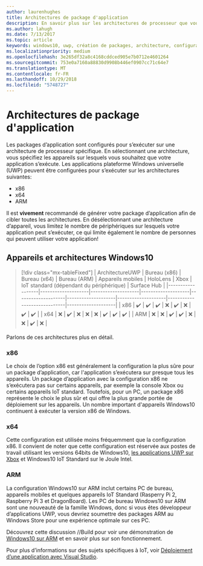 ```yaml
---
author: laurenhughes
title: Architectures de package d'application
description: En savoir plus sur les architectures de processeur que vous devez utiliser lorsque vous générez votre package d’application UWP.
ms.author: lahugh
ms.date: 7/13/2017
ms.topic: article
keywords: windows10, uwp, création de packages, architecture, configuration de package
ms.localizationpriority: medium
ms.openlocfilehash: 3e265df32a8c4168cddced905e7b0712e4601264
ms.sourcegitcommit: 753e0a7160a88830d9908b446ef0907cc71c64e7
ms.translationtype: MT
ms.contentlocale: fr-FR
ms.lasthandoff: 10/29/2018
ms.locfileid: "5748727"
---
```

# <a name="app-package-architectures"></a>Architectures de package d'application

Les packages d’application sont configurés pour s’exécuter sur une architecture de processeur spécifique. En sélectionnant une architecture, vous spécifiez les appareils sur lesquels vous souhaitez que votre application s’exécute. Les applications plateforme Windows universelle (UWP) peuvent être configurées pour s’exécuter sur les architectures suivantes:
- x86
- x64
- ARM

Il est **vivement** recommandé de générer votre package d’application afin de cibler toutes les architectures. En désélectionnant une architecture d’appareil, vous limitez le nombre de périphériques sur lesquels votre application peut s’exécuter, ce qui limite également le nombre de personnes qui peuvent utiliser votre application!

## <a name="windows-10-devices-and-architectures"></a>Appareils et architectures Windows10

> [!div class="mx-tableFixed"]
| ArchitectureUWP | Bureau (x86)      | Bureau (x64)      | Bureau (ARM)      | Appareils mobiles             | HoloLens           | Xbox               | IoT standard (dépendant du périphérique) | Surface Hub        |
|------------------|--------------------|--------------------|--------------------|--------------------|--------------------|--------------------|-----------------------------|--------------------|
| x86              | :heavy_check_mark: | :heavy_check_mark: | :heavy_check_mark: | :x:                | :heavy_check_mark: | :x:                | :heavy_check_mark:          | :heavy_check_mark: |
| x64              | :x:                | :heavy_check_mark: | :x:                | :x:                | :x:                | :heavy_check_mark: | :heavy_check_mark:          | :heavy_check_mark: |
| ARM              | :x:                | :x:                | :heavy_check_mark: | :heavy_check_mark: | :x:                | :x:                | :heavy_check_mark:          | :x:                |
 

Parlons de ces architectures plus en détail. 

### <a name="x86"></a>x86
Le choix de l’option x86 est généralement la configuration la plus sûre pour un package d’application, car l'application s’exécutera sur presque tous les appareils. Un package d’application avec la configuration x86 ne s’exécutera pas sur certains appareils, par exemple la console Xbox ou certains appareils IoT standard. Toutefois, pour un PC, un package x86 représente le choix le plus sûr et qui offre la plus grande portée de déploiement sur les appareils. Un nombre important d'appareils Windows10 continuent à exécuter la version x86 de Windows. 

### <a name="x64"></a>x64
Cette configuration est utilisée moins fréquemment que la configuration x86. Il convient de noter que cette configuration est réservée aux postes de travail utilisant les versions 64bits de Windows10, [les applications UWP sur Xbox](https://docs.microsoft.com/windows/uwp/xbox-apps/system-resource-allocation) et Windows10 IoT Standard sur le Joule Intel.

### <a name="arm"></a>ARM
La configuration Windows10 sur ARM inclut certains PC de bureau, appareils mobiles et quelques appareils IoT Standard (Rasperry Pi 2, Raspberry Pi 3 et DragonBoard). Les PC de bureau Windows10 sur ARM sont une nouveauté de la famille Windows, donc si vous êtes développeur d’applications UWP, vous devriez soumettre des packages ARM au Windows Store pour une expérience optimale sur ces PC. 

Découvrez cette discussion //Build pour voir une démonstration de [Windows10 sur ARM](https://channel9.msdn.com/Events/Build/2017/P4171) et en savoir plus sur son fonctionnement. 

Pour plus d’informations sur des sujets spécifiques à IoT, voir [Déploiement d’une application avec Visual Studio](https://developer.microsoft.com/windows/iot/Docs/AppDeployment).
